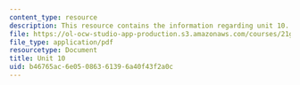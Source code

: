 ```yaml
---
content_type: resource
description: This resource contains the information regarding unit 10.
file: https://ol-ocw-studio-app-production.s3.amazonaws.com/courses/21g-103-chinese-iii-regular-fall-2005/b46765ac6e05086361396a40f43f2a0c_MIT21G_103F05_unit10.pdf
file_type: application/pdf
resourcetype: Document
title: Unit 10
uid: b46765ac-6e05-0863-6139-6a40f43f2a0c
---
```

